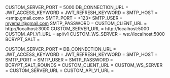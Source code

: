 CUSTOM_SERVER_PORT = 5000
DB_CONNECTION_URL = <mongodb cluster url>
JWT_ACCESS_KEYWORD = <any string>
JWT_REFRESH_KEYWORD = <any string>
SMTP_HOST = <smtp.gmail.com>
SMTP_PORT = <123>
SMTP_USER = <myemail@gmail.com>
SMTP_PASSWORD = <myPassword>
CUSTOM_CLIENT_URL = http://localhost:3000
CUSTOM_SERVER_URL = http://localhost:5000
CUSTOM_API_V1_URL = api/v1
CUSTOM_WS_SERVER = ws://localhost:5000
BCRYPT_SALT = <any number>


CUSTOM_SERVER_PORT =
DB_CONNECTION_URL =
JWT_ACCESS_KEYWORD =
JWT_REFRESH_KEYWORD =
SMTP_HOST = 
SMTP_PORT =
SMTP_USER = 
SMTP_PASSWORD = 
BCRYPT_SALT_ROUNDS = 
CUSTOM_CLIENT_URL = 
CUSTOM_WS_SERVER = 
CUSTOM_SERVER_URL = 
CUSTOM_API_V1_URL = 